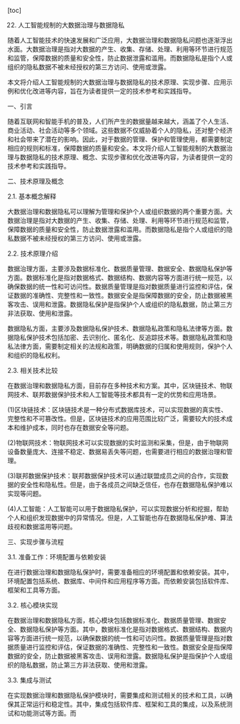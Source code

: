 
[toc]                    
                
                
22. 人工智能规制的大数据治理与数据隐私

随着人工智能技术的快速发展和广泛应用，大数据治理和数据隐私问题也逐渐浮出水面。大数据治理是指对大数据的产生、收集、存储、处理、利用等环节进行规范和监管，保障数据的质量和安全性，防止数据泄露和滥用。而数据隐私是指个人或组织的隐私数据不被未经授权的第三方访问、使用或泄露。

本文将介绍人工智能规制的大数据治理与数据隐私的技术原理、实现步骤、应用示例和优化改进等内容，旨在为读者提供一定的技术参考和实践指导。

一、引言

随着互联网和智能手机的普及，人们所产生的数据量越来越大，涵盖了个人生活、商业活动、社会活动等多个领域。这些数据不仅威胁着个人的隐私，还对整个经济和社会带来了潜在的影响。因此，对于数据的管理、保护和管理使用，都需要制定相应的规则和标准，保障数据的质量和安全。本文将介绍人工智能规制的大数据治理与数据隐私的技术原理、概念、实现步骤和优化改进等内容，为读者提供一定的技术参考和实践指导。

二、技术原理及概念

2.1. 基本概念解释

大数据治理和数据隐私可以理解为管理和保护个人或组织数据的两个重要方面。大数据治理是指对大数据的产生、收集、存储、处理、利用等环节进行规范和监管，保障数据的质量和安全性，防止数据泄露和滥用。而数据隐私是指个人或组织的隐私数据不被未经授权的第三方访问、使用或泄露。

2.2. 技术原理介绍

数据治理方面，主要涉及数据标准化、数据质量管理、数据安全、数据隐私保护等方面。数据标准化是指对数据格式、数据结构、数据内容等方面进行统一规范，以确保数据的统一性和可访问性。数据质量管理是指对数据质量进行监控和评估，保证数据的准确性、完整性和一致性。数据安全是指保障数据的安全，防止数据被黑客攻击、误用和泄露。数据隐私保护是指保护个人或组织的隐私数据，防止第三方非法获取、使用和泄露。

数据隐私方面，主要涉及数据隐私保护技术、数据隐私政策和隐私法律等方面。数据隐私保护技术包括加密、去识别化、匿名化、反追踪技术等。数据隐私政策和隐私法律方面，需要制定相关的法规和政策，明确数据的归属和使用规则，保护个人和组织的隐私权利。

2.3. 相关技术比较

在数据治理和数据隐私方面，目前存在多种技术和方案。其中，区块链技术、物联网技术、联邦数据保护技术和人工智能等技术都具有一定的优势和应用场景。

(1)区块链技术：区块链技术是一种分布式数据库技术，可以实现数据的真实性、完整性和不可篡改性。但是，区块链技术的应用范围比较广泛，需要较大的技术成本和维护成本，同时也存在数据安全等问题。

(2)物联网技术：物联网技术可以实现数据的实时监测和采集，但是，由于物联网设备数量庞大、连接不稳定、数据易丢失等问题，也需要进行相应的数据治理和管理。

(3)联邦数据保护技术：联邦数据保护技术可以通过联盟成员之间的合作，实现数据的安全性和隐私性。但是，由于各成员之间缺乏信任，也存在数据隐私保护难以实现等问题。

(4)人工智能：人工智能可以用于数据隐私保护，可以实现数据分析和挖掘，帮助个人和组织发现数据中的异常情况。但是，人工智能也存在数据隐私保护难、算法歧视和数据滥用等问题。

三、实现步骤与流程

3.1. 准备工作：环境配置与依赖安装

在进行数据治理和数据隐私保护时，需要准备相应的环境配置和依赖安装。其中，环境配置包括系统、数据库、中间件和应用程序等方面。而依赖安装包括软件库、框架和工具等方面。

3.2. 核心模块实现

在数据治理和数据隐私方面，核心模块包括数据标准化、数据质量管理、数据安全、数据隐私保护等方面。其中，数据标准化是指对数据格式、数据结构、数据内容等方面进行统一规范，以确保数据的统一性和可访问性。数据质量管理是指对数据质量进行监控和评估，保证数据的准确性、完整性和一致性。数据安全是指保障数据的安全，防止数据被黑客攻击、误用和泄露。数据隐私保护是指保护个人或组织的隐私数据，防止第三方非法获取、使用和泄露。

3.3. 集成与测试

在实现数据治理和数据隐私保护模块时，需要集成和测试相关的技术和工具，以确保其正常运行和稳定性。其中，集成包括软件库、框架和工具的集成，以及系统测试和功能测试等方面。而

